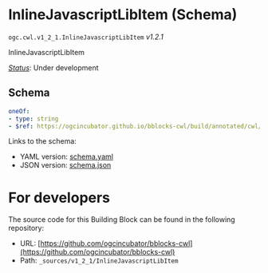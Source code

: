 
# InlineJavascriptLibItem (Schema)

`ogc.cwl.v1_2_1.InlineJavascriptLibItem` *v1.2.1*

InlineJavascriptLibItem

[*Status*](http://www.opengis.net/def/status): Under development

## Schema

```yaml
oneOf:
- type: string
- $ref: https://ogcincubator.github.io/bblocks-cwl/build/annotated/cwl/v1_2_1/InlineJavascriptLibObject/schema.yaml

```

Links to the schema:

* YAML version: [schema.yaml](https://ogcincubator.github.io/bblocks-cwl/build/annotated/cwl/v1_2_1/InlineJavascriptLibItem/schema.json)
* JSON version: [schema.json](https://ogcincubator.github.io/bblocks-cwl/build/annotated/cwl/v1_2_1/InlineJavascriptLibItem/schema.yaml)


# For developers

The source code for this Building Block can be found in the following repository:

* URL: [https://github.com/ogcincubator/bblocks-cwl](https://github.com/ogcincubator/bblocks-cwl)
* Path: `_sources/v1_2_1/InlineJavascriptLibItem`

